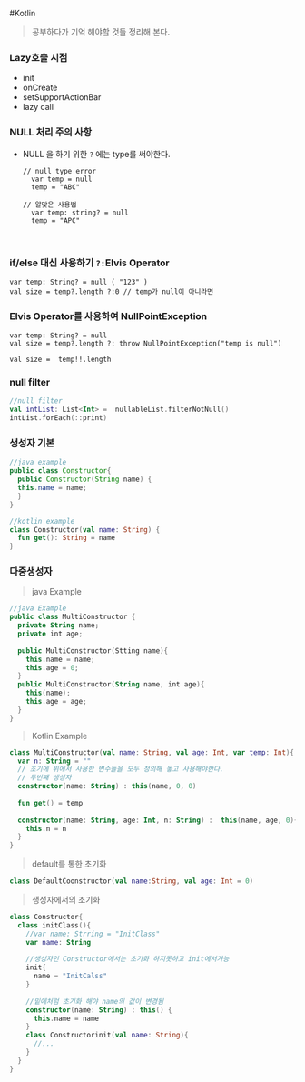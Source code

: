 #Kotlin

> 공부하다가 기억 해야할 것들 정리해 본다.



### Lazy호출 시점

- init
- onCreate
- setSupportActionBar
- lazy call



### NULL 처리 주의 사항

- NULL 을 하기 위한 `?` 에는  type를 써야한다.

  ```kotiln
  // null type error
  	var temp = null
  	temp = "ABC" 

  // 알맞은 사용법
  	var temp: string? = null
  	temp = "APC"
  ```

  ​

### if/else 대신 사용하기 `?:`Elvis Operator 

```kotiln
var temp: String? = null ( "123" )
val size = temp?.length ?:0 // temp가 null이 아니라면 
```

### Elvis Operator를 사용하여 NullPointException

```kotiln
var temp: String? = null
val size = temp?.length ?: throw NullPointException("temp is null")

val size =  temp!!.length
```

### null filter

```kotlin
//null filter
val intList: List<Int> =  nullableList.filterNotNull()
intList.forEach(::print)
```



### 생성자 기본

```java
//java example
public class Constructor{
  public Constructor(String name) {
  this.name = name;
  }
}
```

```kotlin
//kotlin example
class Constructor(val name: String) {
  fun get(): String = name
}
```



### 다중생성자

> java Example

```kotlin
//java Example
public class MultiConstructor {
  private String name;
  private int age;
  
  public MultiConstructor(Stting name){
    this.name = name;
    this.age = 0;
  }
  public MultiConstructor(String name, int age){
    this(name);
    this.age = age;
  }
}
```

> Kotlin Example

```kotlin
class MultiConstructor(val name: String, val age: Int, var temp: Int){
  var n: String = ""
  // 초기에 위에서 사용한 변수들을 모두 정의해 놓고 사용해야한다.
  // 두번째 생성자
  constructor(name: String) : this(name, 0, 0)
  
  fun get() = temp
  
  constructor(name: String, age: Int, n: String) :  this(name, age, 0){
    this.n = n
  }
}
```

> default를 통한 초기화

```kotlin
class DefaultCoonstructor(val name:String, val age: Int = 0)
```

> 생성자에서의 초기화

```kotlin
class Constructor{
  class initClass(){
    //var name: Strring = "InitClass"
    var name: String
    
    //생성자인 Constructor에서는 초기화 하지못하고 init에서가능
    init{
      name = "InitCalss"
    }
    
    //밑에처럼 초기화 해야 name의 값이 변경됨
    constructor(name: String) : this() {
      this.name = name
    }
    class Constructorinit(val name: String){
      //...
    }
  }
}
```

